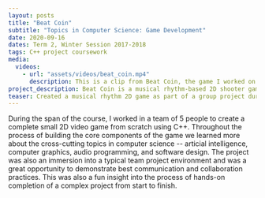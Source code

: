 ```yaml
---
layout: posts
title: "Beat Coin"
subtitle: "Topics in Computer Science: Game Development"
date: 2020-09-16
dates: Term 2, Winter Session 2017-2018
tags: C++ project coursework
media:
  videos:
    - url: "assets/videos/beat_coin.mp4"
      description: This is a clip from Beat Coin, the game I worked on during the UBC seminar "Topics in Computer Science." In terms of audio programming, I did the sound design and editing for the effects as well as the programming for the audio engine. I used FMOD API for sequencing sounds to gameplay actions and manipulating/distorting the background music in accordance with the player performance in the game.
project_description: Beat Coin is a musical rhythm-based 2D shooter game, like a cross between Space Invader and DDR. The game has a few different levels, each based around a song. Enemies spawn within the screen and shoot towards the player, whose goal is minimize collisions with enemy projectiles for the duration of the level's song, shooting to the beat of the song. Adversaries can move to the beat or become stronger and more damaging when the player acts, moves, or attacks off-beat.
teaser: Created a musical rhythm 2D game as part of a group project during a UBC seminar on game development.
---
```

During the span of the course, I worked in a team of 5 people to create a complete small 2D video game from scratch using C++. Throughout the process of building the core components of the game we learned more about the cross-cutting topics in computer science -- articial intelligence, computer graphics, audio programming, and software design. The project was also an immersion into a typical team project environment and was a great opportunity to demonstrate best communication and collaboration practices. This was also a fun insight into the process of hands-on completion of a complex project from start to finish.